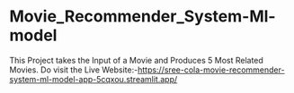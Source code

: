 # Movie_Recommender_System-Ml-model
This Project takes the Input of a Movie and Produces 5 Most Related Movies.
Do visit the Live Website:-https://sree-cola-movie-recommender-system-ml-model-app-5cqxou.streamlit.app/
